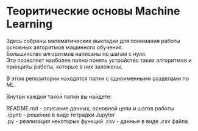 
# Теоритические основы Machine Learning

Здесь собраны математические выкладки для понимания работы основных алгоритмов машинного обучения.  
Большинство алгоритмов написаны по шагам с нуля.   
Это позволяет наиболее полно понять устройство таких алгоритмов и принципы работы, которые в них заложены.   








В этом репозитории находятся папки с одноименными разделами по ML.   

Внутри каждой такой папки вы найдете:    

  README.md - описание данных, основной цели и шагов работы   
  .ipynb - решение в виде тетрадки Jupyter   
  .py - реализация некоторых функций 
  .csv - данные в виде .csv файла   
